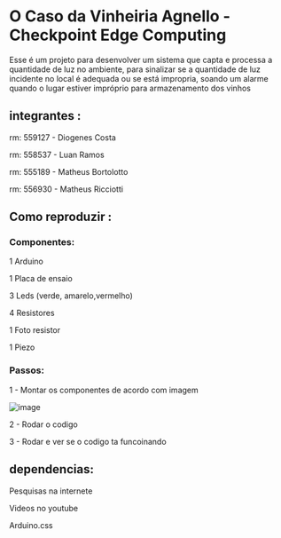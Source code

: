 # O Caso da Vinheiria Agnello - Checkpoint Edge Computing

Esse é um projeto para desenvolver um sistema que capta e processa a quantidade de luz no ambiente, para sinalizar se a quantidade de luz incidente no local é adequada ou se está impropria, soando um alarme quando o lugar estiver impróprio para armazenamento dos vinhos 

## integrantes :
rm: 559127 - Diogenes Costa

rm: 558537 - Luan Ramos

rm: 555189 - Matheus Bortolotto

rm: 556930 - Matheus Ricciotti


## Como reproduzir :

### Componentes:

1 Arduino

1 Placa de ensaio

3 Leds (verde, amarelo,vermelho)

4 Resistores

1 Foto resistor 

1 Piezo

### Passos:

1 - Montar os componentes de acordo com imagem 

![image](https://github.com/Luansramos/cp-Edge-Computing/assets/161903762/8fc24357-5886-499d-a19b-b27cbfbf85b9)

2 - Rodar o codigo 

3 -  Rodar e ver se o codigo ta funcoinando


## dependencias:

Pesquisas na internete

Videos no youtube

Arduino.css

